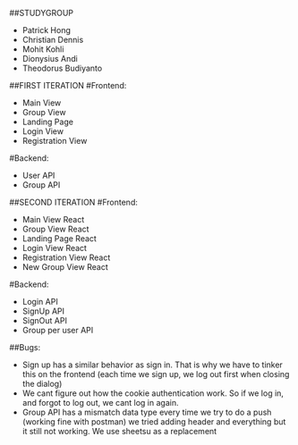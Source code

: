 ##STUDYGROUP
- Patrick Hong
- Christian Dennis
- Mohit Kohli
- Dionysius Andi
- Theodorus Budiyanto

##FIRST ITERATION
#Frontend:
- Main View
- Group View
- Landing Page
- Login View
- Registration View

#Backend:
- User API
- Group API 


##SECOND ITERATION
#Frontend:
- Main View React
- Group View React
- Landing Page React
- Login View React
- Registration View React
- New Group View React

#Backend:
- Login API
- SignUp API
- SignOut API
- Group per user API

##Bugs:
- Sign up has a similar behavior as sign in. That is why we have to tinker this on the frontend (each time we sign up, we log out first when closing the dialog)
- We cant figure out how the cookie authentication work. So if we log in, and forgot to log out, we cant log in again.
- Group API has a mismatch data type every time we try to do a push (working fine with postman) we tried adding header and everything but it still not working. We use sheetsu as a replacement